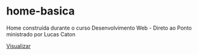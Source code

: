 # home-basica
Home construída durante o curso Desenvolvimento Web - Direto ao Ponto ministrado por Lucas Caton

[Visualizar](https://fernandamendex.github.io/home-basica/)
